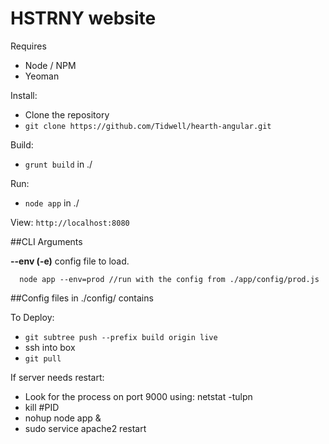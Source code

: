 HSTRNY website
==============

Requires
  * Node / NPM
  * Yeoman

Install:
  * Clone the repository
  * ```git clone https://github.com/Tidwell/hearth-angular.git```

Build:
  * ```grunt build``` in ./

Run:
  * ```node app``` in ./

View:
	```http://localhost:8080```

##CLI Arguments

**--env (-e)**
  config file to load.
  ```
    node app --env=prod //run with the config from ./app/config/prod.js
  ```

##Config files in ./config/ contains

To Deploy:
  * ```git subtree push --prefix build origin live```
  * ssh into box
  * ```git pull```

If server needs restart:
  * Look for the process on port 9000 using: netstat -tulpn
  * kill #PID
  * nohup node app &
  * sudo service apache2 restart